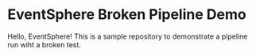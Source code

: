 # EventSphere Broken Pipeline Demo
Hello, EventSphere! This is a sample repository to demonstrate a pipeline run wiht a broken test.
 
